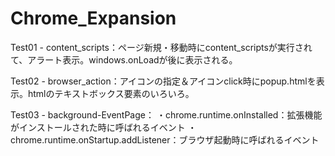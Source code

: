 # Chrome_Expansion

Test01 - content_scripts：ページ新規・移動時にcontent_scriptsが実行されて、アラート表示。windows.onLoadが後に表示される。

Test02 - browser_action：アイコンの指定＆アイコンclick時にpopup.htmlを表示。htmlのテキストボックス要素のいろいろ。

Test03 - background-EventPage：
・chrome.runtime.onInstalled：拡張機能がインストールされた時に呼ばれるイベント
・chrome.runtime.onStartup.addListener：ブラウザ起動時に呼ばれるイベント
